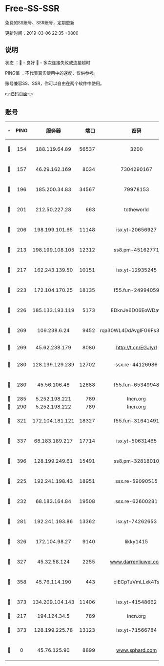 # Free-SS-SSR

免费的SS账号、SSR账号，定期更新

更新时间：2019-03-06 22:35 +0800

## 说明

状态     ：🙂 - 良好 🙁 - 多次连接失败或连接超时

PING值   ：不代表真实使用中的速度，仅供参考。

账号兼容SS、SSR，你可以自由在两个软件中使用。

👉[扫码页面](https://liesauer.github.io/Free-SS-SSR/)👈

## 账号

|-|PING|服务器|端口|密码|加密方式|区域|
|:----:|:----:|:-----:|-----:|:----:|:----:|:----:|
|🙂|154|188.119.64.89|56537|3200|aes-256-cfb|RU|
|🙂|157|46.29.162.169|8034|7304290167|aes-256-cfb|RU|
|🙂|196|185.200.34.83|34567|79978153|aes-256-cfb|US|
|🙂|201|212.50.227.28|663|totheworld|aes-256-cfb|US|
|🙂|206|198.199.101.65|11148|isx.yt-20656927|aes-256-cfb|US|
|🙂|213|198.199.108.105|12312|ss8.pm-45162771|aes-256-cfb|US|
|🙂|217|162.243.139.50|10151|isx.yt-12935245|aes-256-cfb|US|
|🙂|223|172.104.170.25|18135|f55.fun-24994059|aes-256-cfb|SG|
|🙂|226|185.133.193.119|5173|EDknJe6D06EoWDaw|aes-256-cfb|US|
|🙂|269|109.238.6.24|9452|rqa30WL4DdAvgIFG6Fs3znzTa|aes-256-cfb|FR|
|🙂|269|45.62.238.179|8080|http://t.cn/EGJIyrl|rc4-md5|CA|
|🙂|280|128.199.129.239|12702|ssx.re-44126986|aes-256-cfb|SG|
|🙂|280|45.56.106.48|12688|f55.fun-65349948|aes-256-cfb|US|
|🙂|285|5.252.198.221|789|lncn.org|rc4|JP|
|🙂|290|5.252.198.222|789|lncn.org|rc4|JP|
|🙂|321|172.104.181.121|18327|f55.fun-31641491|aes-256-cfb|SG|
|🙂|337|68.183.189.217|17714|isx.yt-50631465|aes-256-cfb|SG|
|🙂|396|128.199.249.61|15491|ss8.pm-32818010|aes-256-cfb|SG|
|🙂|225|192.241.198.43|18951|ssx.re-59090515|aes-256-cfb|US|
|🙂|232|68.183.164.84|19508|ssx.re-62600281|aes-256-cfb|US|
|🙂|281|192.241.193.86|13362|isx.yt-74262653|aes-256-cfb|US|
|🙂|326|172.104.98.27|9140|likky1415|aes-256-cfb|JP|
|🙂|327|45.32.58.124|2255|www.darrenliuwei.com|aes-256-cfb|JP|
|🙂|358|45.76.114.190|443|oiECpTuVmLLxk4Ts|aes-256-cfb|AU|
|🙂|373|134.209.104.143|11406|isx.yt-41548662|aes-256-cfb|SG|
|🙁|217|194.124.34.5|789|lncn.org|rc4|JP|
|🙁|373|128.199.225.78|13123|isx.yt-71566784|aes-256-cfb|SG|
|🙁|0|45.76.125.90|8899|www.sphard.com|aes-256-cfb|AU|
